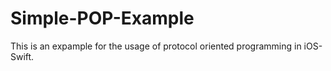 # Simple-POP-Example

This is an expample for the usage of protocol oriented programming in iOS-Swift.
